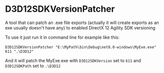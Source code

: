 # D3D12SDKVersionPatcher
A tool that can patch an .exe file exports (actually it will create exports as an exe usually doesn't have any) to enabled DirectX 12 Agility SDK versioning

To use it just run it in command line for example like this:

​    `D3D12SDKVersionPatcher "E:\MyPath\bin\Debug\net8.0-windows\MyExe.exe" 611 ".\D3D12"`

And it will patch the MyExe.exe with `D3D12SDKVersion` set to `611` and `D3D12SDKPath` set to `.\D3D12`
